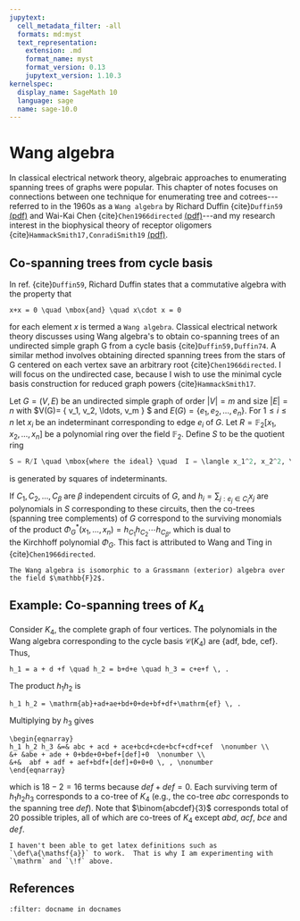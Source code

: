 ```yaml
---
jupytext:
  cell_metadata_filter: -all
  formats: md:myst
  text_representation:
    extension: .md
    format_name: myst
    format_version: 0.13
    jupytext_version: 1.10.3
kernelspec:
  display_name: SageMath 10
  language: sage
  name: sage-10.0
---
```

# Wang algebra

In classical electrical network theory, algebraic approaches to enumerating spanning trees of graphs were popular.  This chapter of notes focuses on connections between one technique for enumerating tree and cotrees---referred to in the 1960s as a `Wang algebra` by Richard Duffin 
 {cite}`Duffin59` [(pdf)](https://www.ams.org/journals/tran/1959-093-01/S0002-9947-1959-0109161-6/S0002-9947-1959-0109161-6.pdf)
and Wai-Kai Chen {cite}`Chen1966directed` [(pdf)](https://epubs.siam.org/doi/pdf/10.1137/0114048)---and my research interest in the biophysical theory of receptor oligomers {cite}`HammackSmith17,ConradiSmith19` [(pdf)](https://amc-journal.eu/index.php/amc/article/view/856).

## Co-spanning trees from cycle basis

In ref. {cite}`Duffin59`, 
Richard Duffin  states that a commutative algebra with the property that 

```{math}
x+x = 0 \quad \mbox{and} \quad x\cdot x = 0 
```

for each element $x$ is termed a `Wang algebra`.
Classical electrical network theory discusses using Wang algebra's to obtain co-spanning trees of an undirected simple  graph G from a cycle basis {cite}`Duffin59,Duffin74`.  A similar method involves obtaining directed spanning trees from the stars of G centered on each vertex save an arbitrary root {cite}`Chen1966directed`.    I will focus on the undirected case, because I wish to use the minimal cycle basis construction for reduced graph powers {cite}`HammackSmith17`. 

Let $G = (V,E)$ be an undirected simple graph of  order $|V|=m$ and size $|E|=n$  with $V(G)= \{ v_1, v_2, \ldots, v_m \} $ and $E(G) = \{ e_1 , e_2, \ldots , e_n\}$.
For $1\leq i \leq n$ let $x_i$ be an indeterminant corresponding to edge $e_i$ of $G$. 
Let $R=\mathbb{F}_2[x_1, x_2, \ldots, x_n]$ be a polynomial ring over the field $\mathbb{F}_2$.  Define $S$ to be the quotient ring 

```python {kernel="python3"}
S = R/I \quad \mbox{where the ideal} \quad  I = \langle x_1^2, x_2^2, \ldots, x_n^2 \rangle 
```

is generated by squares of  indeterminants.

If $C_1,C_2,\ldots,C_\beta$ are $\beta$ independent circuits of $G$, 
and $h_{i} = \sum_{j: e_j \in C_i} x_j$  are polynomials in $S$ corresponding to these circuits, 
then the co-trees (spanning tree complements) of $G$ correspond to the surviving monomials of the product $\Phi^*_G(x_1, \ldots, x_n) = h_{C_1} h_{C_2} \cdots h_{C_\beta}$, which is dual to   
the Kirchhoff polynomial $\Phi_G$.
This fact is 
attributed to Wang and Ting in {cite}`Chen1966directed`.

```{note}
The Wang algebra is isomorphic to a Grassmann (exterior) algebra over the field $\mathbb{F}2$.
```

## Example: Co-spanning trees of $K_4$

Consider $K_4$, the complete graph of four vertices.
The polynomials in the Wang algebra corresponding to the cycle basis $\mathcal{C}(K_4)$ are {adf, bde, cef}. Thus, 

```{math}
h_1 = a + d +f \quad h_2 = b+d+e \quad h_3 = c+e+f \, . 
```

The product $h_1h_2$ is

```{math}
h_1 h_2 = \mathrm{ab}+ad+ae+bd+0+de+bf+df+\mathrm{ef} \, .
```

Multiplying by $h_3$ gives

```{math}
\begin{eqnarray} 
h_1 h_2 h_3 &=& abc + acd + ace+bcd+cde+bcf+cdf+cef  \nonumber \\
&+ &abe + ade + 0+bde+0+bef+[def]+0  \nonumber \\
&+&  abf + adf + aef+bdf+[def]+0+0+0 \, , \nonumber
\end{eqnarray}
```

which is $18-2=16$ terms because $def+def=0$.  Each surviving term of $h_1 h_2 h_3$ corresponds to a co-tree of $K_4$ (e.g., the co-tree $abc$ corresponds to the spanning tree $def$).  Note that $\binom{abcdef}{3}$ corresponds total of 20 possible triples, all of which are co-trees of $K_4$ except $abd$, $acf$, $bce$ and $de\!f$.

```{note}
I haven't been able to get latex definitions such as 
`\def\a{\mathsf{a}}` to work.  That is why I am experimenting with `\mathrm` and `\!f` above. 
```

## References 

```{bibliography}
:filter: docname in docnames
```


